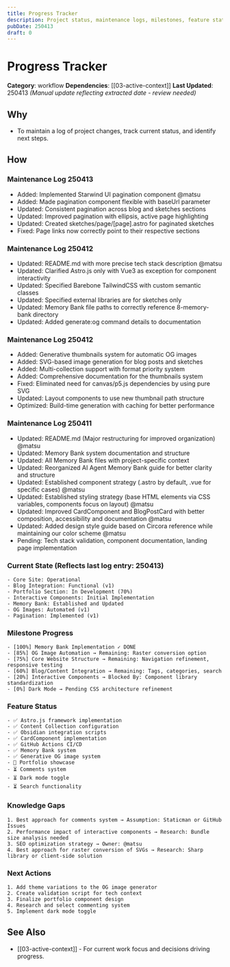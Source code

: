 ```yaml
---
title: Progress Tracker
description: Project status, maintenance logs, milestones, feature status, knowledge gaps, and next actions.
pubDate: 250413
draft: 0
---
```


# Progress Tracker

**Category**: workflow
**Dependencies**: [[03-active-context]]
**Last Updated**: 250413 *(Manual update reflecting extracted date - review needed)*

## Why
- To maintain a log of project changes, track current status, and identify next steps.

## How

### Maintenance Log 250413
- Added: Implemented Starwind UI pagination component @matsu
- Added: Made pagination component flexible with baseUrl parameter
- Updated: Consistent pagination across blog and sketches sections
- Updated: Improved pagination with ellipsis, active page highlighting
- Updated: Created sketches/page/[page].astro for paginated sketches
- Fixed: Page links now correctly point to their respective sections

### Maintenance Log 250412
- Updated: README.md with more precise tech stack description @matsu
- Updated: Clarified Astro.js only with Vue3 as exception for component interactivity
- Updated: Specified Barebone TailwindCSS with custom semantic classes 
- Updated: Specified external libraries are for sketches only
- Updated: Memory Bank file paths to correctly reference 8-memory-bank directory
- Updated: Added generate:og command details to documentation

### Maintenance Log 250412
- Added: Generative thumbnails system for automatic OG images
- Added: SVG-based image generation for blog posts and sketches
- Added: Multi-collection support with format priority system
- Added: Comprehensive documentation for the thumbnails system
- Fixed: Eliminated need for canvas/p5.js dependencies by using pure SVG
- Updated: Layout components to use new thumbnail path structure
- Optimized: Build-time generation with caching for better performance

### Maintenance Log 250411
- Updated: README.md (Major restructuring for improved organization) @matsu
- Updated: Memory Bank system documentation and structure
- Updated: All Memory Bank files with project-specific context
- Updated: Reorganized AI Agent Memory Bank guide for better clarity and structure
- Updated: Established component strategy (.astro by default, .vue for specific cases) @matsu
- Updated: Established styling strategy (base HTML elements via CSS variables, components focus on layout) @matsu
- Updated: Improved CardComponent and BlogPostCard with better composition, accessibility and documentation @matsu
- Updated: Added design style guide based on Circora reference while maintaining our color scheme @matsu
- Pending: Tech stack validation, component documentation, landing page implementation

### Current State (Reflects last log entry: 250413)
```system-health
- Core Site: Operational
- Blog Integration: Functional (v1)
- Portfolio Section: In Development (70%)
- Interactive Components: Initial Implementation
- Memory Bank: Established and Updated
- OG Images: Automated (v1)
- Pagination: Implemented (v1)
```

### Milestone Progress
```milestones
- [100%] Memory Bank Implementation ✓ DONE
- [85%] OG Image Automation → Remaining: Raster conversion option
- [75%] Core Website Structure → Remaining: Navigation refinement, responsive testing
- [60%] Blog/Content Integration → Remaining: Tags, categories, search
- [20%] Interactive Components → Blocked By: Component library standardization
- [0%] Dark Mode → Pending CSS architecture refinement
```

### Feature Status
```features
- ✅ Astro.js framework implementation
- ✅ Content Collection configuration
- ✅ Obsidian integration scripts
- ✅ CardComponent implementation
- ✅ GitHub Actions CI/CD
- ✅ Memory Bank system
- ✅ Generative OG image system
- 🔄 Portfolio showcase
- ⏳ Comments system
- ⏳ Dark mode toggle
- ⏳ Search functionality
```

### Knowledge Gaps
```unknowns
1. Best approach for comments system → Assumption: Staticman or GitHub Issues
2. Performance impact of interactive components → Research: Bundle size analysis needed
3. SEO optimization strategy → Owner: @matsu
4. Best approach for raster conversion of SVGs → Research: Sharp library or client-side solution
```

### Next Actions
```next-steps
1. Add theme variations to the OG image generator
2. Create validation script for tech context
3. Finalize portfolio component design
4. Research and select commenting system
5. Implement dark mode toggle
```

## See Also
- [[03-active-context]] - For current work focus and decisions driving progress. 